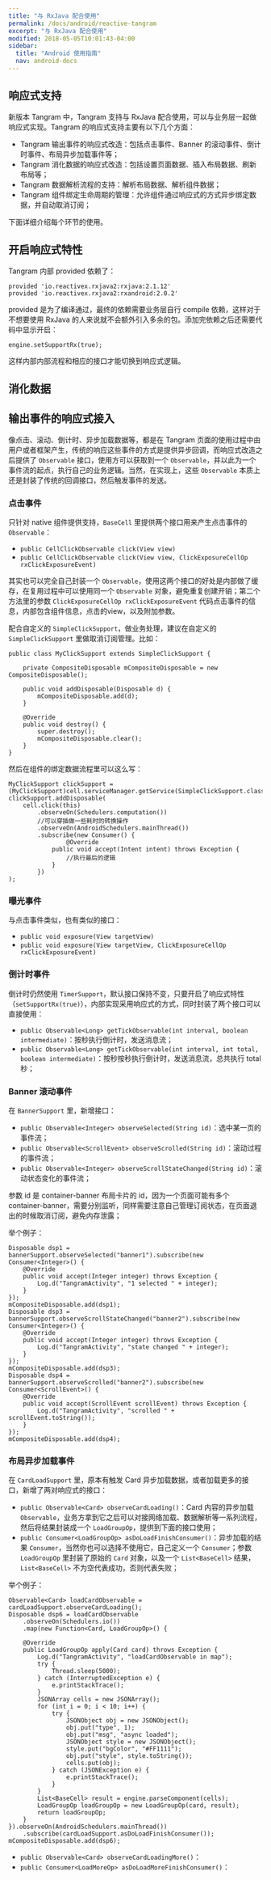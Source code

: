 ```yaml
---
title: "与 RxJava 配合使用"
permalink: /docs/android/reactive-tangram
excerpt: "与 RxJava 配合使用"
modified: 2018-05-05T10:01:43-04:00
sidebar:
  title: "Android 使用指南"
  nav: android-docs
---
```


## 响应式支持

新版本 Tangram 中，Tangram 支持与 RxJava 配合使用，可以与业务层一起做响应式实现。Tangram 的响应式支持主要有以下几个方面：

+ Tangram 输出事件的响应式改造：包括点击事件、Banner 的滚动事件、倒计时事件、布局异步加载事件等；
+ Tangram 消化数据的响应式改造：包括设置页面数据、插入布局数据、刷新布局等；
+ Tangram 数据解析流程的支持：解析布局数据、解析组件数据；
+ Tangram 组件绑定生命周期的管理：允许组件通过响应式的方式异步绑定数据，并自动取消订阅；

下面详细介绍每个环节的使用。

## 开启响应式特性

Tangram 内部 provided 依赖了：

```
provided 'io.reactivex.rxjava2:rxjava:2.1.12'
provided 'io.reactivex.rxjava2:rxandroid:2.0.2'
```

provided 是为了编译通过，最终的依赖需要业务层自行 compile 依赖，这样对于不想要使用 RxJava 的人来说就不会额外引入多余的包。添加完依赖之后还需要代码中显示开启：

```
engine.setSupportRx(true);
```

这样内部内部流程和相应的接口才能切换到响应式逻辑。

## 消化数据

## 输出事件的响应式接入

像点击、滚动、倒计时、异步加载数据等，都是在 Tangram 页面的使用过程中由用户或者框架产生，传统的响应这些事件的方式是提供异步回调，而响应式改造之后提供了 `Observable` 接口，使用方可以获取到一个 `Observable`，并以此为一个事件流的起点，执行自己的业务逻辑。当然，在实现上，这些 `Observable` 本质上还是封装了传统的回调接口，然后触发事件的发送。

### 点击事件

只针对 native 组件提供支持，`BaseCell` 里提供两个接口用来产生点击事件的 `Observable`：

+ `public CellClickObservable click(View view)`
+ `public CellClickObservable click(View view, ClickExposureCellOp rxClickExposureEvent)`

其实也可以完全自己封装一个 `Observable`，使用这两个接口的好处是内部做了缓存，在复用过程中可以使用同一个 `Observable` 对象，避免重复创建开销；第二个方法里的参数 `ClickExposureCellOp rxClickExposureEvent` 代码点击事件的信息，内部包含组件信息，点击的view，以及附加参数。

配合自定义的 `SimpleClickSupport`，做业务处理，建议在自定义的 `SimpleClickSupport`  里做取消订阅管理。比如：

```
public class MyClickSupport extends SimpleClickSupport {
	
	private CompositeDisposable mCompositeDisposable = new CompositeDisposable();
	
	public void addDisposable(Disposable d) {
        mCompositeDisposable.add(d);
    }

    @Override
    public void destroy() {
        super.destroy();
        mCompositeDisposable.clear();
    }
}
```

然后在组件的绑定数据流程里可以这么写：

```
MyClickSupport clickSupport = (MyClickSupport)cell.serviceManager.getService(SimpleClickSupport.class);
clickSupport.addDisposable(
    cell.click(this)
        .observeOn(Schedulers.computation())
        //可以穿插做一些耗时的转换操作
        .observeOn(AndroidSchedulers.mainThread())
        .subscribe(new Consumer() {
        		@Override
            public void accept(Intent intent) throws Exception {
            	//执行最后的逻辑
            }
        })
);
```

### 曝光事件

与点击事件类似，也有类似的接口：

+ `public void exposure(View targetView)`
+ `public void exposure(View targetView, ClickExposureCellOp rxClickExposureEvent)`

### 倒计时事件

倒计时仍然使用 `TimerSupport`，默认接口保持不变，只要开启了响应式特性（`setSupportRx(true)`），内部实现采用响应式的方式，同时封装了两个接口可以直接使用：

+ `public Observable<Long> getTickObservable(int interval, boolean intermediate)`：按秒执行倒计时，发送消息流；
+ `public Observable<Long> getTickObservable(int interval, int total, boolean intermediate)`：按秒按秒执行倒计时，发送消息流，总共执行 total 秒；

### Banner 滚动事件

在 `BannerSupport` 里，新增接口：

+ `public Observable<Integer> observeSelected(String id)`：选中某一页的事件流；
+ `public Observable<ScrollEvent> observeScrolled(String id)`：滚动过程的事件流；
+ `public Observable<Integer> observeScrollStateChanged(String id)`：滚动状态变化的事件流；

参数 id 是 container-banner 布局卡片的 id，因为一个页面可能有多个 container-banner，需要分别监听，同样需要注意自己管理订阅状态，在页面退出的时候取消订阅，避免内存泄露；

举个例子：

```
Disposable dsp1 = bannerSupport.observeSelected("banner1").subscribe(new Consumer<Integer>() {
    @Override
    public void accept(Integer integer) throws Exception {
        Log.d("TangramActivity", "1 selected " + integer);
    }
});
mCompositeDisposable.add(dsp1);
Disposable dsp3 = bannerSupport.observeScrollStateChanged("banner2").subscribe(new Consumer<Integer>() {
    @Override
    public void accept(Integer integer) throws Exception {
        Log.d("TangramActivity", "state changed " + integer);
    }
});
mCompositeDisposable.add(dsp3);
Disposable dsp4 = bannerSupport.observeScrolled("banner2").subscribe(new Consumer<ScrollEvent>() {
    @Override
    public void accept(ScrollEvent scrollEvent) throws Exception {
        Log.d("TangramActivity", "scrolled " + scrollEvent.toString());
    }
});
mCompositeDisposable.add(dsp4);
```

### 布局异步加载事件

在 `CardLoadSupport` 里，原本有触发 Card 异步加载数据，或者加载更多的接口，新增了两对响应式的接口：

+ `public Observable<Card> observeCardLoading()`：Card 内容的异步加载 `Observable`，业务方拿到它之后可以对接网络加载、数据解析等一系列流程，然后将结果封装成一个 `LoadGroupOp`，提供到下面的接口使用；
+ `public Consumer<LoadGroupOp> asDoLoadFinishConsumer()`：异步加载的结果 `Consumer`，当然你也可以选择不使用它，自己定义一个 `Consumer`；参数 `LoadGroupOp` 里封装了原始的 `Card` 对象，以及一个 `List<BaseCell>` 结果，`List<BaseCell>` 不为空代表成功，否则代表失败；

举个例子：

```
Observable<Card> loadCardObservable = cardLoadSupport.observeCardLoading();
Disposable dsp6 = loadCardObservable
    .observeOn(Schedulers.io())
    .map(new Function<Card, LoadGroupOp>() {

    @Override
    public LoadGroupOp apply(Card card) throws Exception {
        Log.d("TangramActivity", "loadCardObservable in map");
        try {
            Thread.sleep(5000);
        } catch (InterruptedException e) {
            e.printStackTrace();
        }
        JSONArray cells = new JSONArray();
        for (int i = 0; i < 10; i++) {
            try {
                JSONObject obj = new JSONObject();
                obj.put("type", 1);
                obj.put("msg", "async loaded");
                JSONObject style = new JSONObject();
                style.put("bgColor", "#FF1111");
                obj.put("style", style.toString());
                cells.put(obj);
            } catch (JSONException e) {
                e.printStackTrace();
            }
        }
        List<BaseCell> result = engine.parseComponent(cells);
        LoadGroupOp loadGroupOp = new LoadGroupOp(card, result);
        return loadGroupOp;
    }
}).observeOn(AndroidSchedulers.mainThread())
    .subscribe(cardLoadSupport.asDoLoadFinishConsumer());
mCompositeDisposable.add(dsp6);
```

+ `public Observable<Card> observeCardLoadingMore()`：
+ `public Consumer<LoadMoreOp> asDoLoadMoreFinishConsumer()`：
